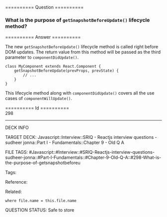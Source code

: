 ========== Question ==========  

### What is the purpose of `getSnapshotBeforeUpdate()` lifecycle method?  

========== Answer ==========  

The new `getSnapshotBeforeUpdate()` lifecycle method is called right before DOM updates. The return value from this method will be passed as the third parameter to `componentDidUpdate()`.

<!-- codeblock-start -->
<pre><code class="hljs language-javascript"><span class="hljs-keyword">class</span> <span class="hljs-title class_">MyComponent</span> <span class="hljs-keyword">extends</span> <span class="hljs-title class_ inherited__">React.Component</span> {
    <span class="hljs-title function_">getSnapshotBeforeUpdate</span>(<span class="hljs-params">prevProps, prevState</span>) {
        <span class="hljs-comment">// ...</span>
    }
}
</code></pre>
<!-- codeblock-end -->

This lifecycle method along with `componentDidUpdate()` covers all the use cases of `componentWillUpdate()`.

========== Id ==========  
298

---

DECK INFO

TARGET DECK: Javascript::Interview::SRIQ - Reactjs interview questions - sudheer jonna::Part I - Fundamentals::Chapter 9 - Old Q A

FILE TAGS: #Javascript::#Interview::#SRIQ-Reactjs-interview-questions-sudheer-jonna::#Part-I-Fundamentals::#Chapter-9-Old-Q-A::#298-What-is-the-purpose-of-getsnapshotbeforeu

Tags:

Reference:

Related:

```dataview
where file.name = this.file.name
```
QUESTION STATUS: Safe to store
